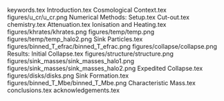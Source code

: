 keywords.tex
Introduction.tex
Cosmological Context.tex
figures/u_cr/u_cr.png
Numerical Methods: Setup.tex
Cut-out.tex
chemistry.tex
Attenuation.tex
Ionisation and Heating.tex
figures/khrates/khrates.png
figures/temp/temp.png
figures/temp/temp_halo2.png
Sink Particles.tex
figures/binned_T_efrac/binned_T_efrac.png
figures/collapse/collapse.png
Results: Initial Collapse.tex
figures/structure/structure.png
figures/sink_masses/sink_masses_halo1.png
figures/sink_masses/sink_masses_halo2.png
Expedited Collapse.tex
figures/disks/disks.png
Sink Formation.tex
figures/binned_T_Mbe/binned_T_Mbe.png
Characteristic Mass.tex
conclusions.tex
acknowledgements.tex